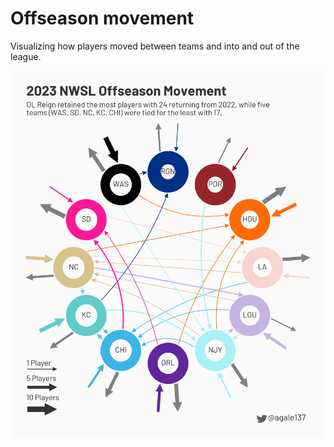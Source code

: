 # Offseason movement

Visualizing how players moved between teams and into and out of the league.

![2023 NWSL offseason movement](images/2023_offseason.png)